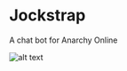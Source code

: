 # Jockstrap
A chat bot for Anarchy Online


![alt text](https://github.com/[ReleaseOverflow]/[Jockstrap]/blob/[master]images/Jock.png)
